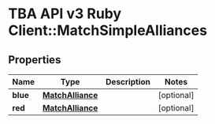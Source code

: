 # TBA API v3 Ruby Client::MatchSimpleAlliances

## Properties
Name | Type | Description | Notes
------------ | ------------- | ------------- | -------------
**blue** | [**MatchAlliance**](MatchAlliance.md) |  | [optional] 
**red** | [**MatchAlliance**](MatchAlliance.md) |  | [optional] 


